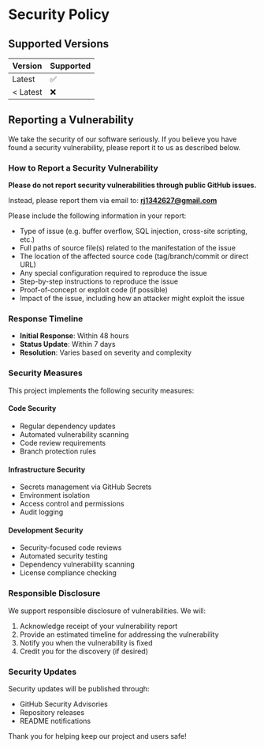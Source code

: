 # Security Policy

## Supported Versions

| Version | Supported          |
| ------- | ------------------ |
| Latest  | :white_check_mark: |
| < Latest| :x:                |

## Reporting a Vulnerability

We take the security of our software seriously. If you believe you have found a security vulnerability, please report it to us as described below.

### How to Report a Security Vulnerability

**Please do not report security vulnerabilities through public GitHub issues.**

Instead, please report them via email to: **rj1342627@gmail.com**

Please include the following information in your report:
- Type of issue (e.g. buffer overflow, SQL injection, cross-site scripting, etc.)
- Full paths of source file(s) related to the manifestation of the issue
- The location of the affected source code (tag/branch/commit or direct URL)
- Any special configuration required to reproduce the issue
- Step-by-step instructions to reproduce the issue
- Proof-of-concept or exploit code (if possible)
- Impact of the issue, including how an attacker might exploit the issue

### Response Timeline

- **Initial Response**: Within 48 hours
- **Status Update**: Within 7 days
- **Resolution**: Varies based on severity and complexity

### Security Measures

This project implements the following security measures:

#### Code Security
- Regular dependency updates
- Automated vulnerability scanning
- Code review requirements
- Branch protection rules

#### Infrastructure Security
- Secrets management via GitHub Secrets
- Environment isolation
- Access control and permissions
- Audit logging

#### Development Security
- Security-focused code reviews
- Automated security testing
- Dependency vulnerability scanning
- License compliance checking

### Responsible Disclosure

We support responsible disclosure of vulnerabilities. We will:

1. Acknowledge receipt of your vulnerability report
2. Provide an estimated timeline for addressing the vulnerability
3. Notify you when the vulnerability is fixed
4. Credit you for the discovery (if desired)

### Security Updates

Security updates will be published through:
- GitHub Security Advisories
- Repository releases
- README notifications

Thank you for helping keep our project and users safe!
